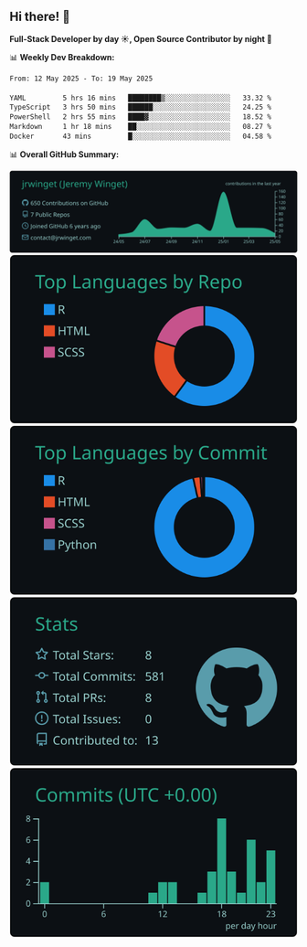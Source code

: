 ## Hi there! 👋

**Full-Stack Developer by day ☀️, Open Source Contributor by night 🌙**

📊 **Weekly Dev Breakdown:**
<!--START_SECTION:waka-->

```txt
From: 12 May 2025 - To: 19 May 2025

YAML         5 hrs 16 mins   ████████▒░░░░░░░░░░░░░░░░   33.32 %
TypeScript   3 hrs 50 mins   ██████░░░░░░░░░░░░░░░░░░░   24.25 %
PowerShell   2 hrs 55 mins   ████▓░░░░░░░░░░░░░░░░░░░░   18.52 %
Markdown     1 hr 18 mins    ██░░░░░░░░░░░░░░░░░░░░░░░   08.27 %
Docker       43 mins         █░░░░░░░░░░░░░░░░░░░░░░░░   04.58 %
```

<!--END_SECTION:waka-->

📊 **Overall GitHub Summary:**

[![](https://raw.githubusercontent.com/jrwinget/jrwinget/main/profile-summary-card-output/gotham/0-profile-details.svg)](https://github.com/vn7n24fzkq/github-profile-summary-cards)
[![](https://raw.githubusercontent.com/jrwinget/jrwinget/main/profile-summary-card-output/gotham/1-repos-per-language.svg)](https://github.com/vn7n24fzkq/github-profile-summary-cards) [![](https://raw.githubusercontent.com/jrwinget/jrwinget/main/profile-summary-card-output/gotham/2-most-commit-language.svg)](https://github.com/vn7n24fzkq/github-profile-summary-cards)
[![](https://raw.githubusercontent.com/jrwinget/jrwinget/main/profile-summary-card-output/gotham/3-stats.svg)](https://github.com/vn7n24fzkq/github-profile-summary-cards) [![](https://raw.githubusercontent.com/jrwinget/jrwinget/main/profile-summary-card-output/gotham/4-productive-time.svg)](https://github.com/vn7n24fzkq/github-profile-summary-cards)
